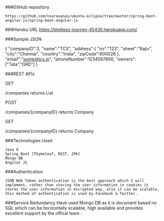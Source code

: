 ###GitHub repository

	https://github.com/nsaravanas/ubuntu-eclipse/tree/master/spring-boot-angular-js/spring-boot-angular-js
	
###Heroku URL
	https://limitless-journey-45430.herokuapp.com/	
	
###Sample JSON

{
	"companyID":3,
	"name":"TCS",
	"address":{
		"no":"123",
		"street":"Rajiv",
		"city":"Chennai",
		"country":"India",
		"zipCode":600026
	},
	"email":"some@tcs.in",
	"phoneNumber":1234567890,
	"owners":["Tata","GRD"]
}

###REST APIs
	
GET
	
/companies
returns List<Company>
	
POST
	
/companies/{companyID}
returns Company
	
GET
	
/companies/{companyID}
returns Company

###Technologies Used

	Java 8
	Spring Boot [Thymeleaf, REST, JPA]
	Mongo DB
	Angular JS
	
###Authentication

	JSON Web Token authentication is the best approach which I will implement, rather than storing the user information in cookies it stores the user information in encrypted way, also it can be scalable, this method of authentication is used by Facebook & Twitter.
	
###Service Redundancy
	Have used Mongo DB as it is document based no SQL which can be horizontally scalable, high available and provides excellent support by the offical team .